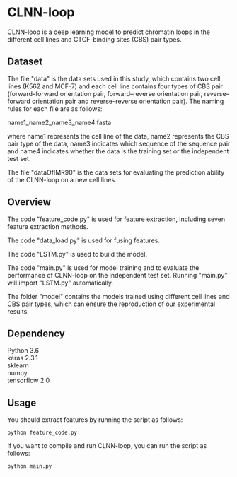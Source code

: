 # CLNN-loop
CLNN-loop is a deep learning model to predict chromatin loops in the different cell lines and CTCF-binding sites (CBS) pair types.

## Dataset
The file "data" is the data sets used in this study, which contains two cell lines (K562 and MCF-7) and each cell line contains four types of CBS pair (forward–forward orientation pair, forward–reverse orientation pair, reverse–forward orientation pair and reverse–reverse orientation pair). The naming rules for each file are as follows:

name1_name2_name3_name4.fasta

where name1 represents the cell line of the data, name2 represents the CBS pair type of the data, name3 indicates which sequence of the sequence pair and name4 indicates whether the data is the training set or the independent test set.

The file "dataOfIMR90" is the data sets for evaluating the prediction ability of the CLNN-loop on a new cell lines.

## Overview
 
The code "feature_code.py" is used for feature extraction, including seven feature extraction methods. 

The code "data_load.py" is used for fusing features.

The code "LSTM.py" is used to build the model.

The code "main.py" is used for model training and to evaluate the performance of CLNN-loop on the independent test set. Running "main.py" will import "LSTM.py" automatically.

The folder "model" contains the models trained using different cell lines and CBS pair types, which can ensure the reproduction of our experimental results.
## Dependency
Python 3.6   
keras  2.3.1  
sklearn  
numpy  
tensorflow 2.0

## Usage
You should extract features by running the script as follows: 

`python feature_code.py`  

If you want to compile and run CLNN-loop, you can run the script as follows:  

`python main.py`
